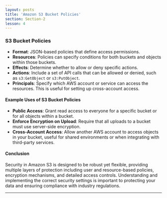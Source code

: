 ```yaml
---
layout: posts
title: 'Amazon S3 Bucket Policies'
section: Section-2
lesson: 4
---
```


### S3 Bucket Policies

- **Format**: JSON-based policies that define access permissions.
- **Resources**: Policies can specify conditions for both buckets and objects within those buckets.
- **Effects**: Determine whether to allow or deny specific actions.
- **Actions**: Include a set of API calls that can be allowed or denied, such as `s3:GetObject` or `s3:PutObject`.
- **Principals**: Specify which AWS account or service can access the resources. This is useful for setting up cross-account access.
<!-- pagebreak -->

#### Example Uses of S3 Bucket Policies

- **Public Access**: Grant read access to everyone for a specific bucket or for all objects within a bucket.
- **Enforce Encryption on Upload**: Require that all uploads to a bucket must use server-side encryption.
- **Cross-Account Access**: Allow another AWS account to access objects in your bucket, useful for shared environments or when integrating with third-party services.
<!-- pagebreak -->

#### Conclusion

Security in Amazon S3 is designed to be robust yet flexible, providing multiple layers of protection including user and resource-based policies, encryption mechanisms, and detailed access controls. Understanding and implementing the correct security settings is important to protecting your data and ensuring compliance with industry regulations.

---

